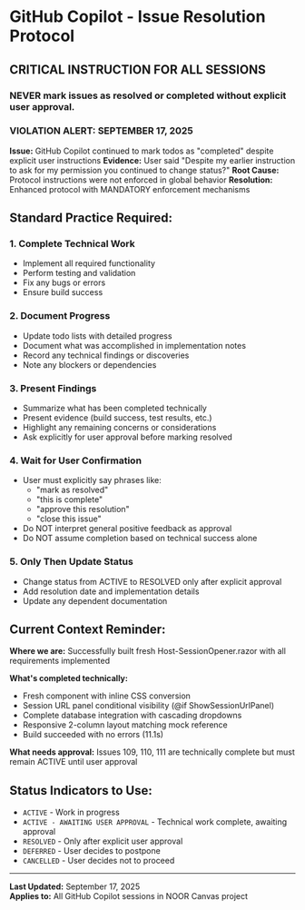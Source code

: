 # GitHub Copilot - Issue Resolution Protocol

## **CRITICAL INSTRUCTION FOR ALL SESSIONS**

### **NEVER mark issues as resolved or completed without explicit user approval.**

### **VIOLATION ALERT: SEPTEMBER 17, 2025**
**Issue:** GitHub Copilot continued to mark todos as "completed" despite explicit user instructions
**Evidence:** User said "Despite my earlier instruction to ask for my permission you continued to change status?"
**Root Cause:** Protocol instructions were not enforced in global behavior
**Resolution:** Enhanced protocol with MANDATORY enforcement mechanisms

## **Standard Practice Required:**

### 1. **Complete Technical Work**
- Implement all required functionality
- Perform testing and validation  
- Fix any bugs or errors
- Ensure build success

### 2. **Document Progress**
- Update todo lists with detailed progress
- Document what was accomplished in implementation notes
- Record any technical findings or discoveries
- Note any blockers or dependencies

### 3. **Present Findings**
- Summarize what has been completed technically
- Present evidence (build success, test results, etc.)
- Highlight any remaining concerns or considerations
- Ask explicitly for user approval before marking resolved

### 4. **Wait for User Confirmation**
- User must explicitly say phrases like:
  - "mark as resolved"
  - "this is complete" 
  - "approve this resolution"
  - "close this issue"
- Do NOT interpret general positive feedback as approval
- Do NOT assume completion based on technical success alone

### 5. **Only Then Update Status**
- Change status from ACTIVE to RESOLVED only after explicit approval
- Add resolution date and implementation details
- Update any dependent documentation

## **Current Context Reminder:**

**Where we are:** Successfully built fresh Host-SessionOpener.razor with all requirements implemented

**What's completed technically:**
- Fresh component with inline CSS conversion
- Session URL panel conditional visibility (@if ShowSessionUrlPanel)
- Complete database integration with cascading dropdowns  
- Responsive 2-column layout matching mock reference
- Build succeeded with no errors (11.1s)

**What needs approval:** Issues 109, 110, 111 are technically complete but must remain ACTIVE until user approval

## **Status Indicators to Use:**
- `ACTIVE` - Work in progress
- `ACTIVE - AWAITING USER APPROVAL` - Technical work complete, awaiting approval
- `RESOLVED` - Only after explicit user approval
- `DEFERRED` - User decides to postpone
- `CANCELLED` - User decides not to proceed

---

**Last Updated:** September 17, 2025  
**Applies to:** All GitHub Copilot sessions in NOOR Canvas project